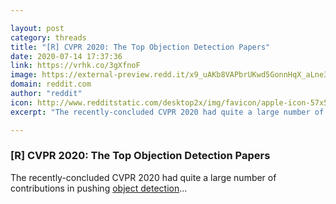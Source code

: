 ```yaml
---

layout: post
category: threads
title: "[R] CVPR 2020: The Top Objection Detection Papers"
date: 2020-07-14 17:37:36
link: https://vrhk.co/3gXfnoF
image: https://external-preview.redd.it/x9_uAKb8VAPbrUKwd5GonnHqX_aLne3MFA7-8Wocvs4.jpg?width=500&height=261.780104712&auto=webp&crop=500:261.780104712,smart&s=3edd53d2a0ecd70cb4d40bb74a8598e8561d47b8
domain: reddit.com
author: "reddit"
icon: http://www.redditstatic.com/desktop2x/img/favicon/apple-icon-57x57.png
excerpt: "The recently-concluded CVPR 2020 had quite a large number of contributions in pushing [object detection](<https://www.fritz.ai/object-detection/>)..."

---
```


### [R] CVPR 2020: The Top Objection Detection Papers

The recently-concluded CVPR 2020 had quite a large number of contributions in pushing [object detection](<https://www.fritz.ai/object-detection/>)...